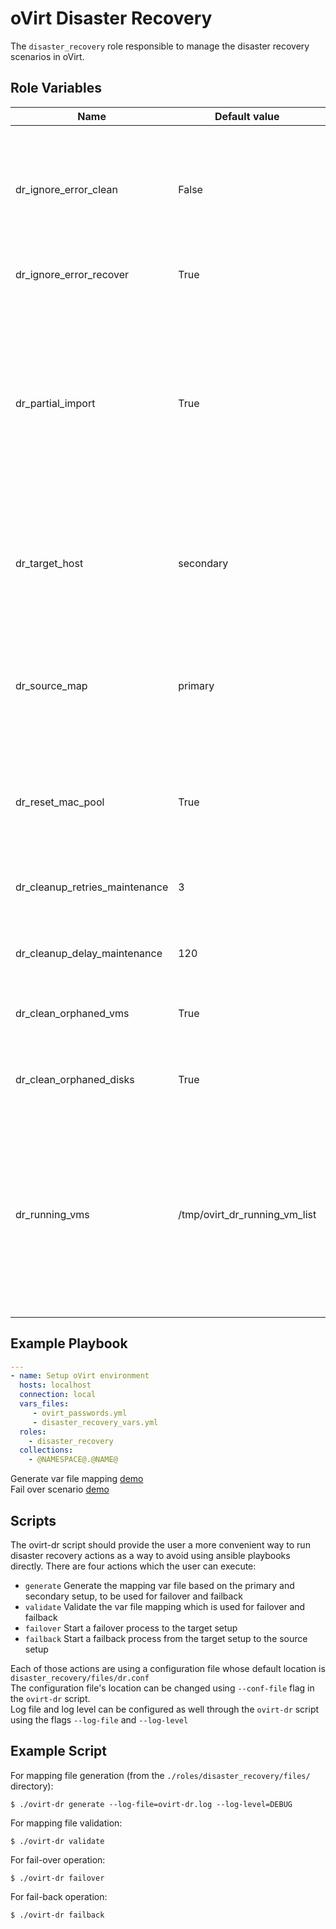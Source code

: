 oVirt Disaster Recovery
=========

The `disaster_recovery` role responsible to manage the disaster recovery scenarios in oVirt.

Role Variables
--------------

| Name                    | Default value         |                                                     |
|-------------------------|-----------------------|-----------------------------------------------------|
| dr_ignore_error_clean   | False                 | Specify whether to ignore errors on clean engine setup.<br/>This is mainly being used to avoid failures when trying to move a storage domain to maintenance/detach it.      |
| dr_ignore_error_recover | True                  | Specify whether to ignore errors on recover.      |
| dr_partial_import       | True                  | Specify whether to use the partial import flag on VM/Template register.<br/>If True, VMs and Templates will be registered without any missing disks, if false VMs/Templates will fail to be registered in case some of their disks will be missing from any of the storage domains.      |
| dr_target_host          | secondary             | Specify the default target host to be used in the ansible play.<br/> This host indicates the target site which the recover process will be done.      |
| dr_source_map           | primary               | Specify the default source map to be used in the play.<br/> The source map indicates the key which is used to get the target value for each attribute which we want to register with the VM/Template.       |
| dr_reset_mac_pool       | True                  | If True, then once a VM will be registered, it will automatically reset the mac pool, if configured in the VM.        |
| dr_cleanup_retries_maintenance       | 3                  | Specify the number of retries of moving a storage domain to maintenance VM as part of a fail back scenario.       |
| dr_cleanup_delay_maintenance       | 120                  | Specify the number of seconds between each retry as part of a fail back scenario.       |
| dr_clean_orphaned_vms        | True                  | Specify whether to remove any VMs which have no disks from the setup as part of cleanup.       |
| dr_clean_orphaned_disks        | True                  | Specify whether to remove lun disks from the setup as part of engine setup.       |
| dr_running_vms		 | /tmp/ovirt_dr_running_vm_list	 | Specify the file path which is used to contain the data of the running VMs in the secondary setup before the failback process run on the primary setup after the secondary site cleanup was finished. Note that the /tmp folder is being used as default so the file will not be available after system reboot.


Example Playbook
----------------

```yaml
---
- name: Setup oVirt environment
  hosts: localhost
  connection: local
  vars_files:
     - ovirt_passwords.yml
     - disaster_recovery_vars.yml
  roles:
    - disaster_recovery
  collections:
    - @NAMESPACE@.@NAME@
```

Generate var file mapping [demo](https://youtu.be/s1-Hq_Mk1w8)
<br/>
Fail over scenario [demo](https://youtu.be/mEOgH-Tk09c)

Scripts
-------
The ovirt-dr script should provide the user a more convenient way to run
disaster recovery actions as a way to avoid using ansible playbooks directly.
There are four actions which the user can execute:
- `generate`	Generate the mapping var file based on the primary and secondary setup, to be used for failover and failback
- `validate`	Validate the var file mapping which is used for failover and failback
- `failover`	Start a failover process to the target setup
- `failback`	Start a failback process from the target setup to the source setup

Each of those actions are using a configuration file whose default location is `disaster_recovery/files/dr.conf`<br/>
The configuration file's location can be changed using `--conf-file` flag in the `ovirt-dr` script.<br/>
Log file and log level can be configured as well through the `ovirt-dr` script using the flags `--log-file` and `--log-level`


Example Script
--------------
For mapping file generation (from the `./roles/disaster_recovery/files/` directory):
```console
$ ./ovirt-dr generate --log-file=ovirt-dr.log --log-level=DEBUG
```
For mapping file validation:
```console
$ ./ovirt-dr validate
```
For fail-over operation:
```console
$ ./ovirt-dr failover
```
For fail-back operation:
```console
$ ./ovirt-dr failback
```
